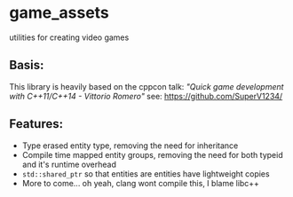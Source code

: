 game_assets
===========

utilities for creating video games

## Basis:
This library is heavily based on the cppcon talk: _"Quick game development with C++11/C++14 - Vittorio Romero"_ see: <https://github.com/SuperV1234/>

## Features:

* Type erased entity type, removing the need for inheritance
* Compile time mapped entity groups, removing the need for both typeid and it's runtime overhead
* `std::shared_ptr` so that entities are entities have lightweight copies
* More to come... oh yeah, clang wont compile this, I blame libc++
